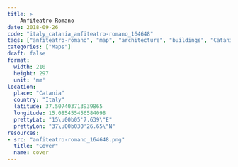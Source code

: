 ```yaml
---
title: > 
    Anfiteatro Romano
date: 2018-09-26
code: "italy_catania_anfiteatro-romano_164648"
tags: ["anfiteatro-romano", "map", "architecture", "buildings", "Catania", "Italy"]
categories: ["Maps"]
draft: false
format:
  width: 210
  height: 297
  unit: 'mm'
location:
  place: "Catania"
  country: "Italy"
  latitude: 37.507403713939865
  longitude: 15.085455456584098
  prettyLat: "15\u00b05'7.639\"E"
  prettyLon: "37\u00b030'26.65\"N"
resources:
- src: "anfiteatro-romano_164648.png"
  title: "Cover"
  name: cover
---
```

